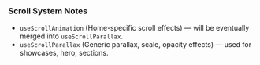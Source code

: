 ### Scroll System Notes
- `useScrollAnimation` (Home-specific scroll effects) — will be eventually merged into `useScrollParallax`.
- `useScrollParallax` (Generic parallax, scale, opacity effects) — used for showcases, hero, sections.